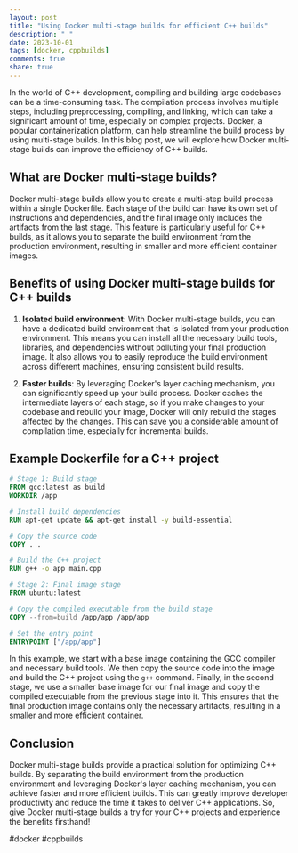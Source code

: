 ```yaml
---
layout: post
title: "Using Docker multi-stage builds for efficient C++ builds"
description: " "
date: 2023-10-01
tags: [docker, cppbuilds]
comments: true
share: true
---
```


In the world of C++ development, compiling and building large codebases can be a time-consuming task. The compilation process involves multiple steps, including preprocessing, compiling, and linking, which can take a significant amount of time, especially on complex projects. Docker, a popular containerization platform, can help streamline the build process by using multi-stage builds. In this blog post, we will explore how Docker multi-stage builds can improve the efficiency of C++ builds.

## What are Docker multi-stage builds?

Docker multi-stage builds allow you to create a multi-step build process within a single Dockerfile. Each stage of the build can have its own set of instructions and dependencies, and the final image only includes the artifacts from the last stage. This feature is particularly useful for C++ builds, as it allows you to separate the build environment from the production environment, resulting in smaller and more efficient container images.

## Benefits of using Docker multi-stage builds for C++ builds

1. **Isolated build environment**: With Docker multi-stage builds, you can have a dedicated build environment that is isolated from your production environment. This means you can install all the necessary build tools, libraries, and dependencies without polluting your final production image. It also allows you to easily reproduce the build environment across different machines, ensuring consistent build results.

2. **Faster builds**: By leveraging Docker's layer caching mechanism, you can significantly speed up your build process. Docker caches the intermediate layers of each stage, so if you make changes to your codebase and rebuild your image, Docker will only rebuild the stages affected by the changes. This can save you a considerable amount of compilation time, especially for incremental builds.

## Example Dockerfile for a C++ project

```Dockerfile
# Stage 1: Build stage
FROM gcc:latest as build
WORKDIR /app

# Install build dependencies
RUN apt-get update && apt-get install -y build-essential

# Copy the source code
COPY . .

# Build the C++ project
RUN g++ -o app main.cpp

# Stage 2: Final image stage
FROM ubuntu:latest

# Copy the compiled executable from the build stage
COPY --from=build /app/app /app/app

# Set the entry point
ENTRYPOINT ["/app/app"]
```

In this example, we start with a base image containing the GCC compiler and necessary build tools. We then copy the source code into the image and build the C++ project using the `g++` command. Finally, in the second stage, we use a smaller base image for our final image and copy the compiled executable from the previous stage into it. This ensures that the final production image contains only the necessary artifacts, resulting in a smaller and more efficient container.

## Conclusion

Docker multi-stage builds provide a practical solution for optimizing C++ builds. By separating the build environment from the production environment and leveraging Docker's layer caching mechanism, you can achieve faster and more efficient builds. This can greatly improve developer productivity and reduce the time it takes to deliver C++ applications. So, give Docker multi-stage builds a try for your C++ projects and experience the benefits firsthand!

#docker #cppbuilds